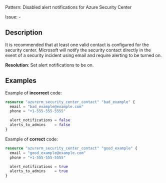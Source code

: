 Pattern: Disabled alert notifications for Azure Security Center

Issue: -

## Description

It is recommended that at least one valid contact is configured for the security center. 
Microsoft will notify the security contact directly in the event of a security incident using email and require alerting to be turned on.

**Resolution**: Set alert notifications to be on.

## Examples

Example of **incorrect** code:

```terraform
resource "azurerm_security_center_contact" "bad_example" {
  email = "bad_example@example.com"
  phone = "+1-555-555-5555"

  alert_notifications = false
  alerts_to_admins    = false
}
```

Example of **correct** code:

```terraform
resource "azurerm_security_center_contact" "good_example" {
  email = "good_example@example.com"
  phone = "+1-555-555-5555"

  alert_notifications = true
  alerts_to_admins    = true
}
```